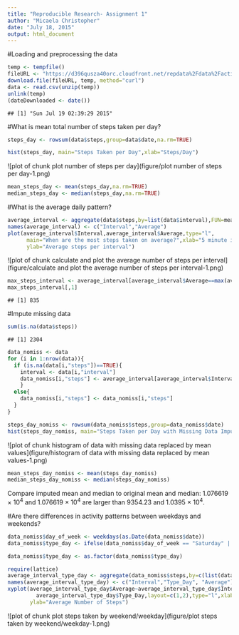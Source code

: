 ```yaml
---
title: "Reproducible Research- Assignment 1"
author: "Micaela Christopher"
date: "July 18, 2015"
output: html_document
---
```


#Loading and preprocessing the data


```r
temp <- tempfile()
fileURL <- "https://d396qusza40orc.cloudfront.net/repdata%2Fdata%2Factivity.zip"
download.file(fileURL, temp, method="curl")
data <- read.csv(unzip(temp))
unlink(temp)
(dateDownloaded <- date())
```

```
## [1] "Sun Jul 19 02:39:29 2015"
```

#What is mean total number of steps taken per day?

```r
steps_day <- rowsum(data$steps,group=data$date,na.rm=TRUE)
```


```r
hist(steps_day, main="Steps Taken per Day",xlab="Steps/Day")
```

![plot of chunk plot number of steps per day](figure/plot number of steps per day-1.png) 


```r
mean_steps_day <- mean(steps_day,na.rm=TRUE)
median_steps_day <- median(steps_day,na.rm=TRUE)
```

#What is the average daily pattern?

```r
average_interval <- aggregate(data$steps,by=list(data$interval),FUN=mean,na.rm=TRUE)
names(average_interval) <- c("Interval","Average")
plot(average_interval$Interval,average_interval$Average,type="l",
      main="When are the most steps taken on average?",xlab="5 minute interval",
      ylab="Average steps per interval")
```

![plot of chunk calculate and plot the average number of steps per interval](figure/calculate and plot the average number of steps per interval-1.png) 

```r
max_steps_interval <- average_interval[average_interval$Average==max(average_interval$Average),]
max_steps_interval[,1]
```

```
## [1] 835
```

#Impute missing data

```r
sum(is.na(data$steps))
```

```
## [1] 2304
```


```r
data_nomiss <- data
for (i in 1:nrow(data)){
  if (is.na(data[i,"steps"])==TRUE){
    interval <- data[i,"interval"]
    data_nomiss[i,"steps"] <- average_interval[average_interval$Interval==interval,][,2]
    }
  else{
    data_nomiss[i,"steps"] <- data_nomiss[i,"steps"]
  }
}
```


```r
steps_day_nomiss <- rowsum(data_nomiss$steps,group=data_nomiss$date)
hist(steps_day_nomiss, main="Steps Taken per Day with Missing Data Imputed",xlab="Steps/Day")
```

![plot of chunk histogram of data with missing data replaced by mean values](figure/histogram of data with missing data replaced by mean values-1.png) 


```r
mean_steps_day_nomiss <- mean(steps_day_nomiss)
median_steps_day_nomiss <- median(steps_day_nomiss)
```

Compare imputed mean and median to original mean and median:
1.076619 &times; 10<sup>4</sup> and 1.076619 &times; 10<sup>4</sup> are larger than 9354.23 and 1.0395 &times; 10<sup>4</sup>.

#Are there differences in activity patterns between weekdays and weekends?

```r
data_nomiss$day_of_week <- weekdays(as.Date(data_nomiss$date))
data_nomiss$type_day <- ifelse(data_nomiss$day_of_week == "Saturday" | data_nomiss$day_of_week == "Sunday","Weekend", "Weekday")

data_nomiss$type_day <- as.factor(data_nomiss$type_day)
```


```r
require(lattice)
average_interval_type_day <- aggregate(data_nomiss$steps,by=c(list(data_nomiss$interval),list(data_nomiss$type_day)),FUN=mean)
names(average_interval_type_day) <- c("Interval","Type_Day", "Average")
xyplot(average_interval_type_day$Average~average_interval_type_day$Interval|
         average_interval_type_day$Type_Day,layout=c(1,2),type="l",xlab="Interval",
       ylab="Average Number of Steps")
```

![plot of chunk plot steps taken by weekend/weekday](figure/plot steps taken by weekend/weekday-1.png) 

